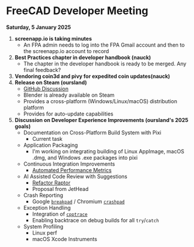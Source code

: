 # FreeCAD Developer Meeting

**Saturday, 5 January 2025**

1. **screenapp.io is taking minutes**
   - An FPA admin needs to log into the FPA Gmail account and then to the screenapp.io account to record
2. **Best Practices chapter in developer handbook (nauck)**
   - The chapter in the developer handbook is ready to be merged. Any final feedback?
3. **Vendoring coin3d and pivy for expedited coin updates(nauck)**
4. **Release on Steam (oursland)**
   - [GitHub Discussion](https://github.com/FreeCAD/FreeCAD/discussions/18624)
   - Blender is already available on Steam
   - Provides a cross-platform (Windows/Linux/macOS) distribution platform
   - Provides for auto-update capabilities
5. **Discussion on Developer Experience Improvements (oursland's 2025 goals)**
   - Documentation on Cross-Platform Build System with Pixi
      - Current task
   - Application Packaging
      - I'm working on integrating building of Linux AppImage, macOS .dmg, and Windows .exe packages into pixi
   - Continuous Integration Improvements
      - [Automated Performance Metrics](https://github.com/FreeCAD/FreeCAD/discussions/13722)
   - AI Assisted Code Review with Suggestions
      - [Refactor Raptor](https://www.openpr.com/news/3539896/jethead-development-unveils-refactor-raptor-next-gen-ai)
      - Proposal from JetHead
   - Crash Reporting
      - Google [`breakpad`](https://github.com/google/breakpad) / Chromium [`crashpad`](https://github.com/chromium/crashpad)
   - Exception Handling
      - Integration of [`cpptrace`](https://github.com/jeremy-rifkin/cpptrace)
      - Enabling backtrace on debug builds for all `try`/`catch`
   - System Profiling
      - Linux perf
      - macOS Xcode Instruments
